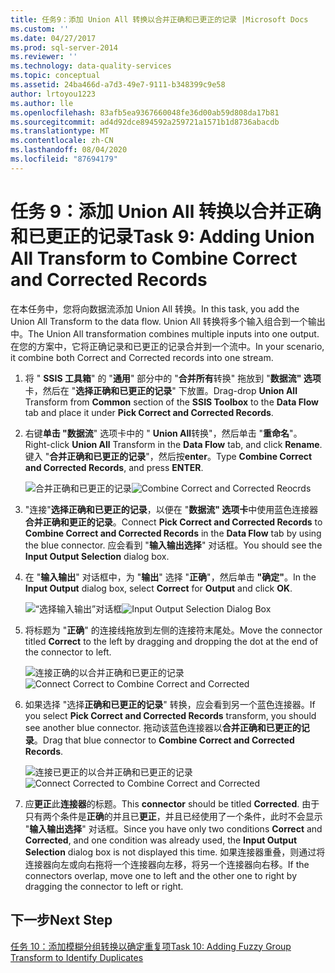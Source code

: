 ```yaml
---
title: 任务9：添加 Union All 转换以合并正确和已更正的记录 |Microsoft Docs
ms.custom: ''
ms.date: 04/27/2017
ms.prod: sql-server-2014
ms.reviewer: ''
ms.technology: data-quality-services
ms.topic: conceptual
ms.assetid: 24ba466d-a7d3-49e7-9111-b348399c9e58
author: lrtoyou1223
ms.author: lle
ms.openlocfilehash: 83afb5ea9367660048fe36d00ab59d808da17b81
ms.sourcegitcommit: ad4d92dce894592a259721a1571b1d8736abacdb
ms.translationtype: MT
ms.contentlocale: zh-CN
ms.lasthandoff: 08/04/2020
ms.locfileid: "87694179"
---
```

# <a name="task-9-adding-union-all-transform-to-combine-correct-and-corrected-records"></a><span data-ttu-id="dccdd-102">任务 9：添加 Union All 转换以合并正确和已更正的记录</span><span class="sxs-lookup"><span data-stu-id="dccdd-102">Task 9: Adding Union All Transform to Combine Correct and Corrected Records</span></span>
  <span data-ttu-id="dccdd-103">在本任务中，您将向数据流添加 Union All 转换。</span><span class="sxs-lookup"><span data-stu-id="dccdd-103">In this task, you add the Union All Transform to the data flow.</span></span> <span data-ttu-id="dccdd-104">Union All 转换将多个输入组合到一个输出中。</span><span class="sxs-lookup"><span data-stu-id="dccdd-104">The Union All transformation combines multiple inputs into one output.</span></span> <span data-ttu-id="dccdd-105">在您的方案中，它将正确记录和已更正的记录合并到一个流中。</span><span class="sxs-lookup"><span data-stu-id="dccdd-105">In your scenario, it combine both Correct and Corrected records into one stream.</span></span>  
  
1.  <span data-ttu-id="dccdd-106">将 " **SSIS 工具箱**" 的 "**通用**" 部分中的 "**合并所有**转换" 拖放到 "**数据流" 选项**卡，然后在 "**选择正确和已更正的记录**" 下放置。</span><span class="sxs-lookup"><span data-stu-id="dccdd-106">Drag-drop **Union All** Transform from **Common** section of the **SSIS Toolbox** to the **Data Flow** tab and place it under **Pick Correct and Corrected Records**.</span></span>  
  
2.  <span data-ttu-id="dccdd-107">右键**单击 "数据流**" 选项卡中的 " **Union All**转换"，然后单击 "**重命名**"。</span><span class="sxs-lookup"><span data-stu-id="dccdd-107">Right-click **Union All** Transform in the **Data Flow** tab, and click **Rename**.</span></span> <span data-ttu-id="dccdd-108">键入 "**合并正确和已更正的记录**"，然后按**enter**。</span><span class="sxs-lookup"><span data-stu-id="dccdd-108">Type **Combine Correct and Corrected Records**, and press **ENTER**.</span></span>  
  
     <span data-ttu-id="dccdd-109">![合并正确和已更正的记录](../../2014/tutorials/media/et-addinguattocombinecacrecords-01.jpg "合并正确和已更正的记录")</span><span class="sxs-lookup"><span data-stu-id="dccdd-109">![Combine Correct and Corrected Reocrds](../../2014/tutorials/media/et-addinguattocombinecacrecords-01.jpg "Combine Correct and Corrected Reocrds")</span></span>  
  
3.  <span data-ttu-id="dccdd-110">"连接"**选择正确和已更正的记录**，以便在 "**数据流" 选项卡**中使用蓝色连接器**合并正确和更正的记录**。</span><span class="sxs-lookup"><span data-stu-id="dccdd-110">Connect **Pick Correct and Corrected Records** to **Combine Correct and Corrected Records** in the **Data Flow** tab by using the blue connector.</span></span> <span data-ttu-id="dccdd-111">应会看到 "**输入输出选择**" 对话框。</span><span class="sxs-lookup"><span data-stu-id="dccdd-111">You should see the **Input Output Selection** dialog box.</span></span>  
  
4.  <span data-ttu-id="dccdd-112">在 "**输入输出**" 对话框中，为 "**输出**" 选择 "**正确**"，然后单击 **"确定"**。</span><span class="sxs-lookup"><span data-stu-id="dccdd-112">In the **Input Output** dialog box, select **Correct** for **Output** and click **OK**.</span></span>  
  
     <span data-ttu-id="dccdd-113">![“选择输入输出”对话框](../../2014/tutorials/media/et-addinguattocombinecacrecords-02.jpg "“选择输入输出”对话框")</span><span class="sxs-lookup"><span data-stu-id="dccdd-113">![Input Output Selection Dialog Box](../../2014/tutorials/media/et-addinguattocombinecacrecords-02.jpg "Input Output Selection Dialog Box")</span></span>  
  
5.  <span data-ttu-id="dccdd-114">将标题为 "**正确**" 的连接线拖放到左侧的连接符末尾处。</span><span class="sxs-lookup"><span data-stu-id="dccdd-114">Move the connector titled **Correct** to the left by dragging and dropping the dot at the end of the connector to left.</span></span>  
  
     <span data-ttu-id="dccdd-115">![连接正确的以合并正确和已更正的记录](../../2014/tutorials/media/et-addinguattocombinecacrecords-03.jpg "连接正确的以合并正确和已更正的记录")</span><span class="sxs-lookup"><span data-stu-id="dccdd-115">![Connect Correct to Combine Correct and Corrected](../../2014/tutorials/media/et-addinguattocombinecacrecords-03.jpg "Connect Correct to Combine Correct and Corrected")</span></span>  
  
6.  <span data-ttu-id="dccdd-116">如果选择 "选择**正确和已更正的记录**" 转换，应会看到另一个蓝色连接器。</span><span class="sxs-lookup"><span data-stu-id="dccdd-116">If you select **Pick Correct and Corrected Records** transform, you should see another blue connector.</span></span> <span data-ttu-id="dccdd-117">拖动该蓝色连接器以**合并正确和已更正的记录**。</span><span class="sxs-lookup"><span data-stu-id="dccdd-117">Drag that blue connector to **Combine Correct and Corrected Records**.</span></span>  
  
     <span data-ttu-id="dccdd-118">![连接已更正的以合并正确和已更正的记录](../../2014/tutorials/media/et-addinguattocombinecacrecords-04.jpg "连接已更正的以合并正确和已更正的记录")</span><span class="sxs-lookup"><span data-stu-id="dccdd-118">![Connect Corrected to Combine Correct and Corrected](../../2014/tutorials/media/et-addinguattocombinecacrecords-04.jpg "Connect Corrected to Combine Correct and Corrected")</span></span>  
  
7.  <span data-ttu-id="dccdd-119">应**更正**此**连接器**的标题。</span><span class="sxs-lookup"><span data-stu-id="dccdd-119">This **connector** should be titled **Corrected**.</span></span> <span data-ttu-id="dccdd-120">由于只有两个条件是**正确**的并且已**更正**，并且已经使用了一个条件，此时不会显示 "**输入输出选择**" 对话框。</span><span class="sxs-lookup"><span data-stu-id="dccdd-120">Since you have only two conditions **Correct** and **Corrected**, and one condition was already used, the **Input Output Selection** dialog box is not displayed this time.</span></span> <span data-ttu-id="dccdd-121">如果连接器重叠，则通过将连接器向左或向右拖将一个连接器向左移，将另一个连接器向右移。</span><span class="sxs-lookup"><span data-stu-id="dccdd-121">If the connectors overlap, move one to left and the other one to right by dragging the connector to left or right.</span></span>  
  
## <a name="next-step"></a><span data-ttu-id="dccdd-122">下一步</span><span class="sxs-lookup"><span data-stu-id="dccdd-122">Next Step</span></span>  
 [<span data-ttu-id="dccdd-123">任务 10：添加模糊分组转换以确定重复项</span><span class="sxs-lookup"><span data-stu-id="dccdd-123">Task 10: Adding Fuzzy Group Transform to Identify Duplicates</span></span>](../../2014/tutorials/task-10-adding-fuzzy-group-transform-to-identify-duplicates.md)  
  
  
